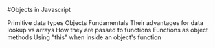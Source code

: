 #Objects in Javascript

Primitive data types
Objects Fundamentals
Their advantages for data lookup vs arrays
How they are passed to functions
Functions as object methods
Using "this" when inside an object's function
